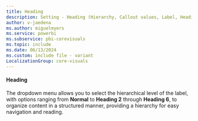 ```yaml
---
title: Heading
description: Setting - Heading (Hierarchy, Callout values, Label, Heading)
author: v-jaedena
ms.author: miguelmyers
ms.service: powerbi
ms.subservice: pbi-corevisuals
ms.topic: include
ms.date: 06/13/2024
ms.custom: include file - variant
LocalizationGroup: core-visuals
---
```

#### Heading

The dropdown menu allows you to select the hierarchical level of the label, with options ranging from **Normal** to **Heading 2** through **Heading 6**, to organize content in a structured manner, providing a hierarchy for easy navigation and reading.
